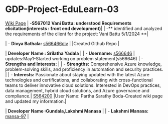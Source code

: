 # GDP-Project-EduLearn-03
[Wiki Page](https://github.com/s566466div/GDP-Project-EduLearn-03/wiki)
| -**S567012 Vani Battu: understood Requirements elicitation(interests : front end development)**|
| -** identified and analyzed the requirements of the client for the project: Vani Battu 5/1/2024 **|


| - **Divya Bathala:** [s566466div](https://github.com/s566466div) |
|Created Github Repo |

| **Developer Name : Srilatha Yadala** |
| - **Username:** [s566646](https://github.com/S566646) |
updates:May1-Started working on problem statement(s566646)
| - **Strengths and Interests:** |
|   - **Strengths:** Comprehensive Azure knowledge, problem-solving skills, and proficiency in automation and security practices. |
|   - **Interests:** Passionate about staying updated with the latest Azure technologies and certifications, and collaborating with cross-functional teams to deliver innovative cloud solutions. Interested in DevOps practices, data management, hybrid cloud solutions, and Azure governance and compliance.|
[S564200](https://github.com/S564200)
|User Name: Partha Sarathy Boda-Created wiki page and updated my information.|


| **Developer Name :Gundala,Lakshmi Manasa** |
| - **Lakshmi Manasa:** [mansa-97](https://github.com/mansa-97) |

